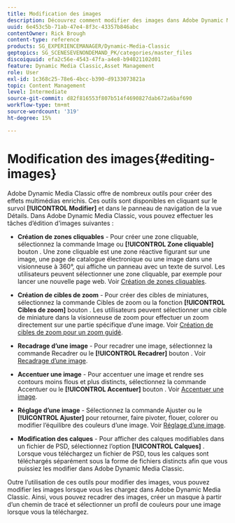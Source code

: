 ```yaml
---
title: Modification des images
description: Découvrez comment modifier des images dans Adobe Dynamic Media Classic.
uuid: 6e453c5b-71ab-47e4-8f3c-43357b846abc
contentOwner: Rick Brough
content-type: reference
products: SG_EXPERIENCEMANAGER/Dynamic-Media-Classic
geptopics: SG_SCENESEVENONDEMAND_PK/categories/master_files
discoiquuid: efa2c56e-4543-47fa-a4e8-b94021102d01
feature: Dynamic Media Classic,Asset Management
role: User
exl-id: 1c368c25-78e6-4bcc-b390-d9133073821a
topic: Content Management
level: Intermediate
source-git-commit: d82f816553f807b514f4690827dab672a6baf690
workflow-type: tm+mt
source-wordcount: '319'
ht-degree: 15%

---
```


# Modification des images{#editing-images}

Adobe Dynamic Media Classic offre de nombreux outils pour créer des effets multimédias enrichis. Ces outils sont disponibles en cliquant sur le survol **[!UICONTROL Modifier]** et dans le panneau de navigation de la vue Détails. Dans Adobe Dynamic Media Classic, vous pouvez effectuer les tâches d’édition d’images suivantes :

* **Création de zones cliquables** - Pour créer une zone cliquable, sélectionnez la commande Image ou **[!UICONTROL Zone cliquable]** bouton . Une zone cliquable est une zone réactive figurant sur une image, une page de catalogue électronique ou une image dans une visionneuse à 360°, qui affiche un panneau avec un texte de survol. Les utilisateurs peuvent sélectionner une zone cliquable, par exemple pour lancer une nouvelle page web. Voir [Création de zones cliquables](/help/using/creating-image-maps.md).

* **Création de cibles de zoom** - Pour créer des cibles de miniatures, sélectionnez la commande Cibles de zoom ou la fonction **[!UICONTROL Cibles de zoom]** bouton . Les utilisateurs peuvent sélectionner une cible de miniature dans la visionneuse de zoom pour effectuer un zoom directement sur une partie spécifique d’une image. Voir [Création de cibles de zoom pour un zoom guidé](/help/using/creating-zoom-targets-guided-zoom.md).

* **Recadrage d’une image** - Pour recadrer une image, sélectionnez la commande Recadrer ou le **[!UICONTROL Recadrer]** bouton . Voir [Recadrage d’une image](/help/using/cropping-image.md).

* **Accentuer une image** - Pour accentuer une image et rendre ses contours moins flous et plus distincts, sélectionnez la commande Accentuer ou le **[!UICONTROL Accentuer]** bouton . Voir [Accentuer une image](/help/using/sharpening-image.md).

* **Réglage d’une image** - Sélectionnez la commande Ajuster ou le **[!UICONTROL Ajuster]** pour retourner, faire pivoter, flouer, colorer ou modifier l’équilibre des couleurs d’une image. Voir [Réglage d’une image](/help/using/adjusting-image.md).

* **Modification des calques** - Pour afficher des calques modifiables dans un fichier de PSD, sélectionnez l’option **[!UICONTROL Calques]** . Lorsque vous téléchargez un fichier de PSD, tous les calques sont téléchargés séparément sous la forme de fichiers distincts afin que vous puissiez les modifier dans Adobe Dynamic Media Classic.

Outre l’utilisation de ces outils pour modifier des images, vous pouvez modifier les images lorsque vous les chargez dans Adobe Dynamic Media Classic. Ainsi, vous pouvez recadrer des images, créer un masque à partir d’un chemin de tracé et sélectionner un profil de couleurs pour une image lorsque vous la téléchargez.
